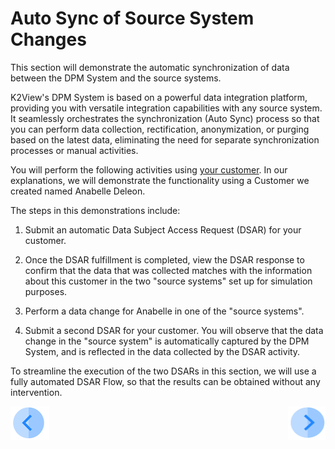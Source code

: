 # Auto Sync of Source System Changes

This section will demonstrate the automatic synchronization of data between the DPM System and the source systems.

K2View's DPM System is based on a powerful data integration platform, providing you with versatile integration capabilities with any source system. It seamlessly orchestrates the synchronization (Auto Sync) process so that you can perform data collection, rectification, anonymization, or purging based on the latest data, eliminating the need for separate synchronization processes or manual activities.

You will perform the following activities using [your customer](../00_Setup/00_Your_Customer.md). In our explanations, we will demonstrate the functionality using a Customer we created named Anabelle Deleon.

The steps in this demonstrations include:

1. Submit an automatic Data Subject Access Request (DSAR) for your customer.

2. Once the DSAR fulfillment is completed, view the DSAR response to confirm that the data that was collected matches with the information about this customer in the two "source systems" set up for simulation purposes.

3. Perform a data change for Anabelle in one of the "source systems".

4. Submit a second DSAR for your customer. You will observe that the data change in the "source system" is automatically captured by the DPM System, and is reflected in the data collected by the DSAR activity.

To streamline the execution of the two DSARs in this section, we will use a fully automated DSAR Flow, so that the results can be obtained without any intervention.


[![Previous](../images/Previous.png)](../DPM_Application_Tutorial.md#data-subject-requests)[<img align="right" width="60" height="54" src="../images/Next.png">]( 03_01_Auto_Sync_Data_Tutorial.md)
